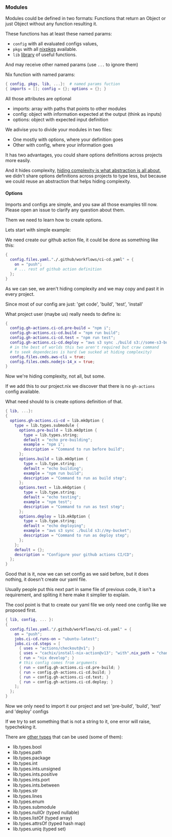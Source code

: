 ### Modules

Modules could be defined in two formats: Functions that return an Object or just Object without any function resulting it.

These functions has at least these named params: 

- `config` with all evaluated configs values, 
- `pkgs` with all [nixpkgs](https://search.nixos.org/) available.
- `lib` [library](https://teu5us.github.io/nix-lib.html#nixpkgs-library-functions) of useful functions.

And may receive other named params (use `...` to ignore them)

Nix function with named params:

```nix
{ config, pkgs, lib, ...}:  # named params fuction
{ imports = []; config = {}; options = {}; }
```

All those attributes are optional

- imports: array with paths that points to other modules
- config: object with information expected at the output (think as inputs)
- options: object with expected input definition 

We adivise you to divide your modules in two files:
- One mostly with options, where your definition goes
- Other with config, where your information goes

It has two advantages, you could share options definitions across projects more easily.

And it hides complexity, [hiding complexity is what abstraction is all about](http://mourlot.free.fr/english/fmtaureau.html),
we didn't share options definitions across projects to type less, but because we could reuse an abstraction that helps hiding complexity.

#### Options

Imports and configs are simple, and you saw all those examples till now.
Please open an issue to clarify any question about them.

Them we need to learn how to create options.

Lets start with simple example:

We need create our github action file, it could be done as something like this:

```nix
{
  config.files.yaml."./.github/workflows/ci-cd.yaml" = {
    on = "push";
    # ... rest of github action definition
  };
}
```

As we can see, we aren't hiding complexity and we may copy and past it in every project.

Since most of our config are just: 'get code', 'build', 'test', 'install'

What project user (maybe us) really needs to define is:

```nix
{
  config.gh-actions.ci-cd.pre-build = "npm i";
  config.gh-actions.ci-cd.build = "npm run build";
  config.gh-actions.ci-cd.test = "npm run test";
  config.gh-actions.ci-cd.deploy = "aws s3 sync ./build s3://some-s3-bucket";
  # in the best of worlds this two aren't required but craw command
  # to seek dependecies is hard (we sucked at hiding complexity)
  config.files.cmds.aws-cli = true;
  config.files.cmds.nodejs-14_x = true;
}
```

Now we're hiding complexity, not all, but some.

If we add this to our project.nix we discover that there is no `gh-actions` config available.

What need should to is create options definition of that.

```nix
{ lib, ...}:
{
  options.gh-actions.ci-cd = lib.mkOption {
    type = lib.types.submodule {
      options.pre-build = lib.mkOption {
        type = lib.types.string;
        default = "echo pre-building";
        example = "npm i";
        description = "Command to run before build";
      };
      options.build = lib.mkOption {
        type = lib.type.string;
        default = "echo building";
        example = "npm run build";
        description = "Command to run as build step";
      };
      options.test = lib.mkOption {
        type = lib.type.string;
        default = "echo testing";
        example = "npm test";
        description = "Command to run as test step";
      };
      options.deploy = lib.mkOption {
        type = lib.type.string;
        default = "echo deploying";
        example = "aws s3 sync ./build s3://my-bucket";
        description = "Command to run as deploy step";
      };
    };
    default = {};
    description = "Configure your github actions CI/CD";
  };
}
```

Good that is it, now we can set config as we said before, but it does nothing, it doesn't create our yaml file.

Usually people put this next part in same file of previous code, it isn't a requirement, and spliting it here make it simplier to explain.

The cool point is that to create our yaml file we only need one config like we proposed first.

```nix
{ lib, config, ... }:
{ 
  config.files.yaml."/.github/workflows/ci-cd.yaml" = {
    on = "push";
    jobs.ci-cd.runs-on = "ubuntu-latest";
    jobs.ci-cd.steps = [
      { uses = "actions/checkout@v1"; }
      { uses = "cachix/install-nix-action@v13"; "with".nix_path = "channel:nixos-unstable"; }
      { run = "nix develop"; }
      # this config comes from arguments
      { run = config.gh-actions.ci-cd.pre-build; }
      { run = config.gh-actions.ci-cd.build; }
      { run = config.gh-actions.ci-cd.test; }
      { run = config.gh-actions.ci-cd.deploy; }
    ];
  };
}
```

Now we only need to import it our project and set 'pre-build', 'build', 'test' and 'deploy' configs

If we try to set something that is not a string to it, one error will raise, typecheking it.

There are [other types](https://nixos.org/manual/nixos/stable/index.html#sec-option-types) that can be used (some of them):
- lib.types.bool 
- lib.types.path 
- lib.types.package 
- lib.types.int 
- lib.types.ints.unsigned
- lib.types.ints.positive
- lib.types.ints.port
- lib.types.ints.between
- lib.types.str
- lib.types.lines
- lib.types.enum
- lib.types.submodule
- lib.types.nullOr (typed nullable)
- lib.types.listOf (typed array)
- lib.types.attrsOf (typed hash map)
- lib.types.uniq (typed set)
